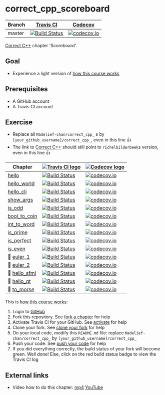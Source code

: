 # correct_cpp_scoreboard

Branch|[Travis CI](https://travis-ci.org)|[Codecov](https://www.codecov.io)
---|---|---
master|[![Build Status](https://travis-ci.org/Madelief-chan/correct_cpp_scoreboard.svg?branch=master)](https://travis-ci.org/Madelief-chan/correct_cpp_scoreboard)|[![codecov.io](https://codecov.io/github/Madelief-chan/correct_cpp_scoreboard/coverage.svg?branch=master)](https://codecov.io/github/Madelief-chan/correct_cpp_scoreboard/branch/master)

[Correct C++](https://github.com/richelbilderbeek/correct_cpp) chapter 'Scoreboard'.

## Goal

 * Experience a light version of [how this course works](https://github.com/richelbilderbeek/correct_cpp/blob/master/doc/how_this_course_works.md)

## Prerequisites

 * A GitHub account
 * A Travis CI account

## Exercise

 * Replace all `Madelief-chan/correct_cpp_` s by `[your_github_username]/correct_cpp_`, even in this line :+1:
 * The link to [Correct C++](https://github.com/richelbilderbeek/correct_cpp) should still point to `richelbilderbeek`s version, even in this line :+1:

Chapter|[![Travis CI logo](TravisCI.png)](https://travis-ci.org)|[![Codecov logo](Codecov.png)](https://www.codecov.io)
---|---|---
[hello](https://github.com/Madelief-chan/correct_cpp_hello)|[![Build Status](https://travis-ci.org/Madelief-chan/correct_cpp_hello.svg?branch=master)](https://travis-ci.org/Madelief-chan/correct_cpp_hello) | [![codecov.io](https://codecov.io/github/Madelief-chan/correct_cpp_hello/coverage.svg?branch=master)](https://codecov.io/github/Madelief-chan/correct_cpp_hello?branch=master)
[hello_world](https://github.com/Madelief-chan/correct_cpp_hello_world)|[![Build Status](https://travis-ci.org/Madelief-chan/correct_cpp_hello_world.svg?branch=master)](https://travis-ci.org/Madelief-chan/correct_cpp_hello_world) | [![codecov.io](https://codecov.io/github/Madelief-chan/correct_cpp_hello_world/coverage.svg?branch=master)](https://codecov.io/github/Madelief-chan/correct_cpp_hello_world?branch=master)
[hello_cli](https://github.com/Madelief-chan/correct_cpp_hello_cli)|[![Build Status](https://travis-ci.org/Madelief-chan/correct_cpp_hello_cli.svg?branch=master)](https://travis-ci.org/Madelief-chan/correct_cpp_hello_cli) | [![codecov.io](https://codecov.io/github/Madelief-chan/correct_cpp_hello_cli/coverage.svg?branch=master)](https://codecov.io/github/Madelief-chan/correct_cpp_hello_cli?branch=master)
[show_args](https://github.com/Madelief-chan/correct_cpp_show_args)|[![Build Status](https://travis-ci.org/Madelief-chan/correct_cpp_show_args.svg?branch=master)](https://travis-ci.org/Madelief-chan/correct_cpp_show_args) | [![codecov.io](https://codecov.io/github/Madelief-chan/correct_cpp_show_args/coverage.svg?branch=master)](https://codecov.io/github/Madelief-chan/correct_cpp_show_args?branch=master)
[is_odd](https://github.com/Madelief-chan/correct_cpp_is_odd)|[![Build Status](https://travis-ci.org/Madelief-chan/correct_cpp_is_odd.svg?branch=master)](https://travis-ci.org/Madelief-chan/correct_cpp_is_odd) | [![codecov.io](https://codecov.io/github/Madelief-chan/correct_cpp_is_odd/coverage.svg?branch=master)](https://codecov.io/github/Madelief-chan/correct_cpp_is_odd?branch=master)
[bool_to_coin](https://github.com/Madelief-chan/correct_cpp_bool_to_coin)|[![Build Status](https://travis-ci.org/Madelief-chan/correct_cpp_bool_to_coin.svg?branch=master)](https://travis-ci.org/Madelief-chan/correct_cpp_bool_to_coin) | [![codecov.io](https://codecov.io/github/Madelief-chan/correct_cpp_bool_to_coin/coverage.svg?branch=master)](https://codecov.io/github/Madelief-chan/correct_cpp_bool_to_coin?branch=master)
[int_to_word](https://github.com/Madelief-chan/correct_cpp_int_to_word)|[![Build Status](https://travis-ci.org/Madelief-chan/correct_cpp_int_to_word.svg?branch=master)](https://travis-ci.org/Madelief-chan/correct_cpp_int_to_word) | [![codecov.io](https://codecov.io/github/Madelief-chan/correct_cpp_int_to_word/coverage.svg?branch=master)](https://codecov.io/github/Madelief-chan/correct_cpp_int_to_word?branch=master)
[is_prime](https://github.com/Madelief-chan/correct_cpp_is_prime)|[![Build Status](https://travis-ci.org/Madelief-chan/correct_cpp_is_prime.svg?branch=master)](https://travis-ci.org/Madelief-chan/correct_cpp_is_prime) | [![codecov.io](https://codecov.io/github/Madelief-chan/correct_cpp_is_prime/coverage.svg?branch=master)](https://codecov.io/github/Madelief-chan/correct_cpp_is_prime?branch=master)
[is_perfect](https://github.com/Madelief-chan/correct_cpp_is_perfect)|[![Build Status](https://travis-ci.org/Madelief-chan/correct_cpp_is_perfect.svg?branch=master)](https://travis-ci.org/Madelief-chan/correct_cpp_is_perfect) | [![codecov.io](https://codecov.io/github/Madelief-chan/correct_cpp_is_perfect/coverage.svg?branch=master)](https://codecov.io/github/Madelief-chan/correct_cpp_is_perfect?branch=master)
[is_even](https://github.com/Madelief-chan/correct_cpp_is_even)|[![Build Status](https://travis-ci.org/Madelief-chan/correct_cpp_is_even.svg?branch=master)](https://travis-ci.org/Madelief-chan/correct_cpp_is_even) | [![codecov.io](https://codecov.io/github/Madelief-chan/correct_cpp_is_even/coverage.svg?branch=master)](https://codecov.io/github/Madelief-chan/correct_cpp_is_even?branch=master)
:construction: [euler_1](https://github.com/Madelief-chan/correct_cpp_euler_1)|[![Build Status](https://travis-ci.org/Madelief-chan/correct_cpp_euler_1.svg?branch=master)](https://travis-ci.org/Madelief-chan/correct_cpp_euler_1) | [![codecov.io](https://codecov.io/github/Madelief-chan/correct_cpp_euler_1/coverage.svg?branch=master)](https://codecov.io/github/Madelief-chan/correct_cpp_euler_1?branch=master)
:construction: [euler_2](https://github.com/Madelief-chan/correct_cpp_euler_2)|[![Build Status](https://travis-ci.org/Madelief-chan/correct_cpp_euler_2.svg?branch=master)](https://travis-ci.org/Madelief-chan/correct_cpp_euler_2) | [![codecov.io](https://codecov.io/github/Madelief-chan/correct_cpp_euler_2/coverage.svg?branch=master)](https://codecov.io/github/Madelief-chan/correct_cpp_euler_2?branch=master)
:construction: [hello_sfml](https://github.com/Madelief-chan/correct_cpp_hello_sfml)|[![Build Status](https://travis-ci.org/Madelief-chan/correct_cpp_hello_sfml.svg?branch=master)](https://travis-ci.org/Madelief-chan/correct_cpp_hello_sfml) | [![codecov.io](https://codecov.io/github/Madelief-chan/correct_cpp_hello_sfml/coverage.svg?branch=master)](https://codecov.io/github/Madelief-chan/correct_cpp_hello_sfml?branch=master)
:construction: [hello_qt](https://github.com/Madelief-chan/correct_cpp_hello_qt)|[![Build Status](https://travis-ci.org/Madelief-chan/correct_cpp_hello_qt.svg?branch=master)](https://travis-ci.org/Madelief-chan/correct_cpp_hello_qt) | [![codecov.io](https://codecov.io/github/Madelief-chan/correct_cpp_hello_qt/coverage.svg?branch=master)](https://codecov.io/github/Madelief-chan/correct_cpp_hello_qt?branch=master)
:construction: [to_morse](https://github.com/Madelief-chan/correct_cpp_to_morse)|[![Build Status](https://travis-ci.org/Madelief-chan/correct_cpp_to_morse.svg?branch=master)](https://travis-ci.org/Madelief-chan/correct_cpp_to_morse) | [![codecov.io](https://codecov.io/github/Madelief-chan/correct_cpp_to_morse/coverage.svg?branch=master)](https://codecov.io/github/Madelief-chan/correct_cpp_to_morse?branch=master)

This is [how this course works](https://github.com/richelbilderbeek/correct_cpp/blob/master/doc/how_this_course_works.md):

  1. Login to [GitHub](https://github.com/)
  2. Fork this repository. See [fork a chapter](https://github.com/richelbilderbeek/correct_cpp/blob/master/doc/fork_a_chapter.md) for help
  3. Activate Travis CI for your GitHub. See [activate](https://github.com/richelbilderbeek/correct_cpp/blob/master/doc/activate.md) for help 
  4. Clone your fork. See [clone your fork](https://github.com/richelbilderbeek/correct_cpp/blob/master/doc/clone_your_fork.md) for help
  5. On your local code, modify this `README.md` file: replace `Madelief-chan/correct_cpp_` by `[your_github_username]/correct_cpp_`
  6. Push your code. See [push your code](https://github.com/richelbilderbeek/correct_cpp/blob/master/doc/push_your_code.md) for help
  7. If you did everything correctly, the build status of your fork will become green. Well done! Else, click on the red build status badge to view the Travis CI log

## External links

 * Video how to do this chapter: [mp4](http://www.richelbilderbeek.nl/correct_cpp_scoreboard.mp4) [YouTube](https://youtu.be/QABP8qEeM9o)
